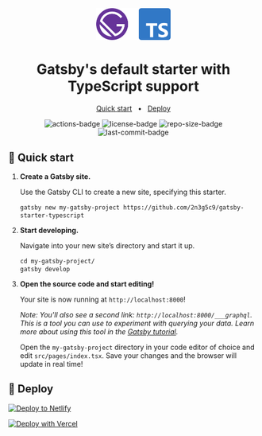 <div align="center">
  <img alt="gatsby-starter-typescript" src="./docs/logo.svg" width="150" />
</div>

<h1 align="center">
  Gatsby's default starter with TypeScript support
</h1>

<p align="center">
    <a href="#-quick-start">Quick start</a>
    &nbsp; • &nbsp;
    <a href="#-deploy">Deploy</a>
</p>

<p align="center">
<img src="https://github.com/2n3g5c9/gatsby-starter-typescript/workflows/Checks%20on%20Push/badge.svg" alt="actions-badge"/>
<img src="https://img.shields.io/github/license/2n3g5c9/gatsby-starter-typescript" alt="license-badge">
<img src="https://img.shields.io/github/repo-size/2n3g5c9/gatsby-starter-typescript" alt="repo-size-badge">
<img src="https://img.shields.io/github/last-commit/2n3g5c9/gatsby-starter-typescript" alt="last-commit-badge">
</p>

## 🚀 Quick start

1.  **Create a Gatsby site.**

    Use the Gatsby CLI to create a new site, specifying this starter.

    ```shell
    gatsby new my-gatsby-project https://github.com/2n3g5c9/gatsby-starter-typescript
    ```

2.  **Start developing.**

    Navigate into your new site’s directory and start it up.

    ```shell
    cd my-gatsby-project/
    gatsby develop
    ```

3.  **Open the source code and start editing!**

    Your site is now running at `http://localhost:8000`!

    _Note: You'll also see a second link: _`http://localhost:8000/___graphql`_. This is a tool you can use to experiment with querying your data. Learn more about using this tool in the [Gatsby tutorial](https://www.gatsbyjs.com/tutorial/part-five/#introducing-graphiql)._

    Open the `my-gatsby-project` directory in your code editor of choice and edit `src/pages/index.tsx`. Save your changes and the browser will update in real time!

## 💫 Deploy

[![Deploy to Netlify](https://www.netlify.com/img/deploy/button.svg)](https://app.netlify.com/start/deploy?repository=https://github.com/2n3g5c9/gatsby-starter-typescript)

[![Deploy with Vercel](https://vercel.com/button)](https://vercel.com/import/project?template=https://github.com/2n3g5c9/gatsby-starter-typescript)
